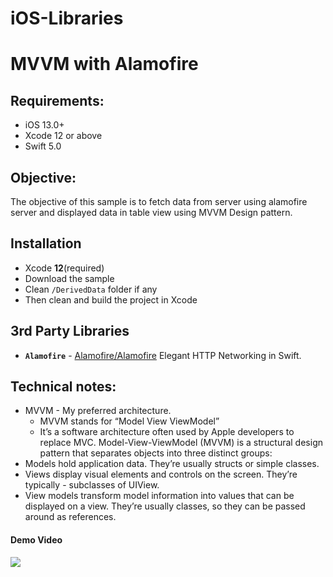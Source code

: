 # iOS-Libraries


# MVVM with Alamofire
## Requirements:
* iOS 13.0+
* Xcode 12 or above
* Swift 5.0

## Objective:
The objective of this sample is to fetch data from server using alamofire server and displayed data in table view using MVVM Design pattern.


## Installation

- Xcode **12**(required)
- Download the sample
- Clean `/DerivedData` folder if any
- Then clean and build the project in Xcode

## 3rd Party Libraries
 - **`Alamofire`** - [Alamofire/Alamofire](https://github.com/Alamofire/Alamofire) Elegant HTTP Networking in Swift.

## Technical notes:
- MVVM - My preferred architecture.
    - MVVM stands for “Model View ViewModel”
    - It’s a software architecture often used by Apple developers to replace MVC. Model-View-ViewModel (MVVM) is a structural design pattern that separates objects into three distinct groups:
- Models hold application data. They’re usually structs or simple classes.
- Views display visual elements and controls on the screen. They’re typically - subclasses of UIView.
- View models transform model information into values that can be displayed on a view. They’re usually classes, so they can be passed around as references.



 ####  Demo Video


 ![](/README/MVVmGif.gif "")

